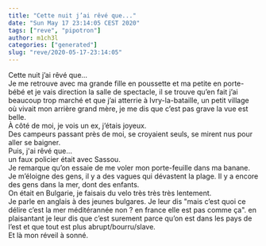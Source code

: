 ```yaml
---
title: "Cette nuit j’ai rêvé que..."
date: "Sun May 17 23:14:05 CEST 2020"
tags: ["reve", "pipotron"]
author: m1ch3l
categories: ["generated"]
slug: "reve/2020-05-17-23:14:05"
---
```


Cette nuit j’ai rêvé que...<br>
Je me retrouve avec ma grande fille en poussette et ma petite en porte-bébé et je vais direction la salle de spectacle, il se trouve qu’en fait j’ai beaucoup trop marché et que j’ai atterrie à Ivry-la-bataille, un petit village où vivait mon arrière grand mère, je me dis que c’est pas grave la vue est belle.<br>
À côté de moi, je vois un ex, j’étais joyeux.<br>
Des campeurs passant près de moi, se croyaient seuls, se mirent nus pour aller se baigner.<br>
Puis, j'ai rêvé que...<br>
un faux policier était avec Sassou.<br>
Je remarque qu’on essaie de me voler mon porte-feuille dans ma banane. Je m’éloigne des gens, il y a des vagues qui dévastent la plage. Il y a encore des gens dans la mer, dont des enfants.<br>
On était en Bulgarie, je faisais du velo très très très lentement.<br>
Je parle en anglais à des jeunes bulgares. Je leur dis "mais c’est quoi ce délire c’est la mer méditérannée non ? en france elle est pas comme ça". en plaisantant je leur dis que c’est surement parce qu’on est dans les pays de l’est et que tout est plus abrupt/bourru/slave.<br>
Et là mon réveil à sonné.<br>
